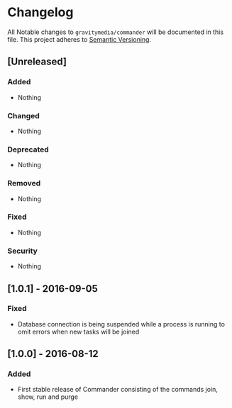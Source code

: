 # Changelog
All Notable changes to `gravitymedia/commander` will be documented in this file.
This project adheres to [Semantic Versioning](http://semver.org/).

## [Unreleased]
### Added
- Nothing

### Changed 
- Nothing

### Deprecated
- Nothing

### Removed
- Nothing

### Fixed
- Nothing

### Security
- Nothing

## [1.0.1] - 2016-09-05
### Fixed
- Database connection is being suspended while a process is running to omit errors when new tasks will be joined

## [1.0.0] - 2016-08-12
### Added
- First stable release of Commander consisting of the commands join, show, run and purge
